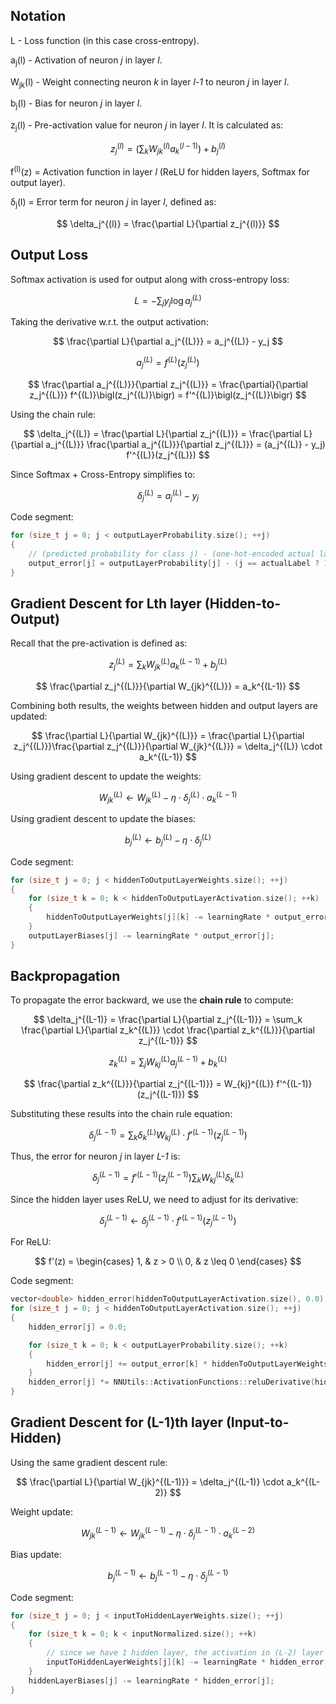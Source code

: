 ## Notation
L - Loss function (in this case cross-entropy).

a<sub>j</sub>(l) - Activation of neuron *j* in layer *l*.

W<sub>jk</sub>(l) - Weight connecting neuron *k* in layer *l-1* to neuron *j* in layer *l*.

b<sub>j</sub>(l) - Bias for neuron *j* in layer *l*.

z<sub>j</sub>(l) - Pre-activation value for neuron *j* in layer *l*. It is calculated as:

$$
z_j^{(l)} = (\sum_k W_{jk}^{(l)} a_k^{(l-1)}) + b_j^{(l)}
$$

f<sup>(l)</sup>(z) = Activation function in layer *l* (ReLU for hidden layers, Softmax for output layer).

δ<sub>j</sub>(l) = Error term for neuron *j* in layer *l*, defined as:

$$
\delta_j^{(l)} = \frac{\partial L}{\partial z_j^{(l)}}
$$

## Output Loss
Softmax activation is used for output along with cross-entropy loss:

$$
L = - \sum_j y_j \log a_j^{(L)}
$$

Taking the derivative w.r.t. the output activation:

$$
\frac{\partial L}{\partial a_j^{(L)}} = a_j^{(L)} - y_j
$$

$$
a_j^{(L)} = f^{(L)}\bigl(z_j^{(L)}\bigr)
$$


$$
\frac{\partial a_j^{(L)}}{\partial z_j^{(L)}} = \frac{\partial}{\partial z_j^{(L)}} f^{(L)}\bigl(z_j^{(L)}\bigr) = f'^{(L)}\bigl(z_j^{(L)}\bigr)
$$

Using the chain rule:

$$
\delta_j^{(L)} = \frac{\partial L}{\partial z_j^{(L)}} = \frac{\partial L}{\partial a_j^{(L)}} \frac{\partial a_j^{(L)}}{\partial z_j^{(L)}} = (a_j^{(L)} - y_j) f'^{(L)}(z_j^{(L)})
$$

Since Softmax + Cross-Entropy simplifies to:

$$
\delta_j^{(L)} = a_j^{(L)} - y_j
$$

Code segment:
```c++
for (size_t j = 0; j < outputLayerProbability.size(); ++j)
{
    // (predicted probability for class j) - (one-hot-encoded actual label (correct 1, incorrect 0))
    output_error[j] = outputLayerProbability[j] - (j == actualLabel ? 1.0 : 0.0);
}

```

## Gradient Descent for Lth layer (Hidden-to-Output)
Recall that the pre-activation is defined as:

$$
z_j^{(L)} = \sum_k W_{jk}^{(L)} a_k^{(L-1)} + b_j^{(L)}
$$

$$
\frac{\partial z_j^{(L)}}{\partial W_{jk}^{(L)}} = a_k^{(L-1)}
$$

Combining both results, the weights between hidden and output layers are updated:

$$
\frac{\partial L}{\partial W_{jk}^{(L)}} = \frac{\partial L}{\partial z_j^{(L)}}\frac{\partial z_j^{(L)}}{\partial W_{jk}^{(L)}} = \delta_j^{(L)} \cdot a_k^{(L-1)}
$$

Using gradient descent to update the weights:

$$
W_{jk}^{(L)} \gets W_{jk}^{(L)} - \eta \cdot \delta_j^{(L)} \cdot a_k^{(L-1)}
$$

Using gradient descent to update the biases:

$$
b_j^{(L)} \gets b_j^{(L)} - \eta \cdot \delta_j^{(L)}
$$

Code segment:
```c++
for (size_t j = 0; j < hiddenToOutputLayerWeights.size(); ++j)
{
    for (size_t k = 0; k < hiddenToOutputLayerActivation.size(); ++k)
    {
        hiddenToOutputLayerWeights[j][k] -= learningRate * output_error[j] * hiddenToOutputLayerActivation[k];
    }
    outputLayerBiases[j] -= learningRate * output_error[j];
}
```

## Backpropagation
To propagate the error backward, we use the **chain rule** to compute:

$$
\delta_j^{(L-1)} = \frac{\partial L}{\partial z_j^{(L-1)}} = \sum_k \frac{\partial L}{\partial z_k^{(L)}} \cdot \frac{\partial z_k^{(L)}}{\partial z_j^{(L-1)}}
$$

$$
z_k^{(L)} = \sum_j W_{kj}^{(L)} a_j^{(L-1)} + b_k^{(L)}
$$

$$
\frac{\partial z_k^{(L)}}{\partial z_j^{(L-1)}} = W_{kj}^{(L)} f'^{(L-1)}(z_j^{(L-1)})
$$

Substituting these results into the chain rule equation:

$$
\delta_j^{(L-1)} = \sum_k \delta_k^{(L)} W_{kj}^{(L)} \cdot f'^{(L-1)}(z_j^{(L-1)})
$$

Thus, the error for neuron *j* in layer *L-1* is:

$$
\delta_j^{(L-1)} = f'^{(L-1)}(z_j^{(L-1)}) \sum_k W_{kj}^{(L)} \delta_k^{(L)}
$$

Since the hidden layer uses ReLU, we need to adjust for its derivative:

$$
\delta_j^{(L-1)} \gets \delta_j^{(L-1)} \cdot f'^{(L-1)}(z_j^{(L-1)})
$$

For ReLU:

$$
f'(z) = \begin{cases} 
1, & z > 0 \\ 
0, & z \leq 0 
\end{cases}
$$

Code segment:
```c++
vector<double> hidden_error(hiddenToOutputLayerActivation.size(), 0.0);
for (size_t j = 0; j < hiddenToOutputLayerActivation.size(); ++j)
{
    hidden_error[j] = 0.0;

    for (size_t k = 0; k < outputLayerProbability.size(); ++k)
    {
        hidden_error[j] += output_error[k] * hiddenToOutputLayerWeights[k][j];
    }
    hidden_error[j] *= NNUtils::ActivationFunctions::reluDerivative(hiddenToOutputLayerActivation[j]);
}
```

## Gradient Descent for (L-1)th layer (Input-to-Hidden)
Using the same gradient descent rule:

$$
\frac{\partial L}{\partial W_{jk}^{(L-1)}} = \delta_j^{(L-1)} \cdot a_k^{(L-2)}
$$

Weight update:

$$
W_{jk}^{(L-1)} \gets W_{jk}^{(L-1)} - \eta \cdot \delta_j^{(L-1)} \cdot a_k^{(L-2)}
$$

Bias update:

$$
b_j^{(L-1)} \gets b_j^{(L-1)} - \eta \cdot \delta_j^{(L-1)}
$$

Code segment:
```c++
for (size_t j = 0; j < inputToHiddenLayerWeights.size(); ++j)
{
    for (size_t k = 0; k < inputNormalized.size(); ++k)
    {
        // since we have 1 hidden layer, the activation in (L-2) layer is the input normalized
        inputToHiddenLayerWeights[j][k] -= learningRate * hidden_error[j] * inputNormalized[k];
    }
    hiddenLayerBiases[j] -= learningRate * hidden_error[j];
}
```